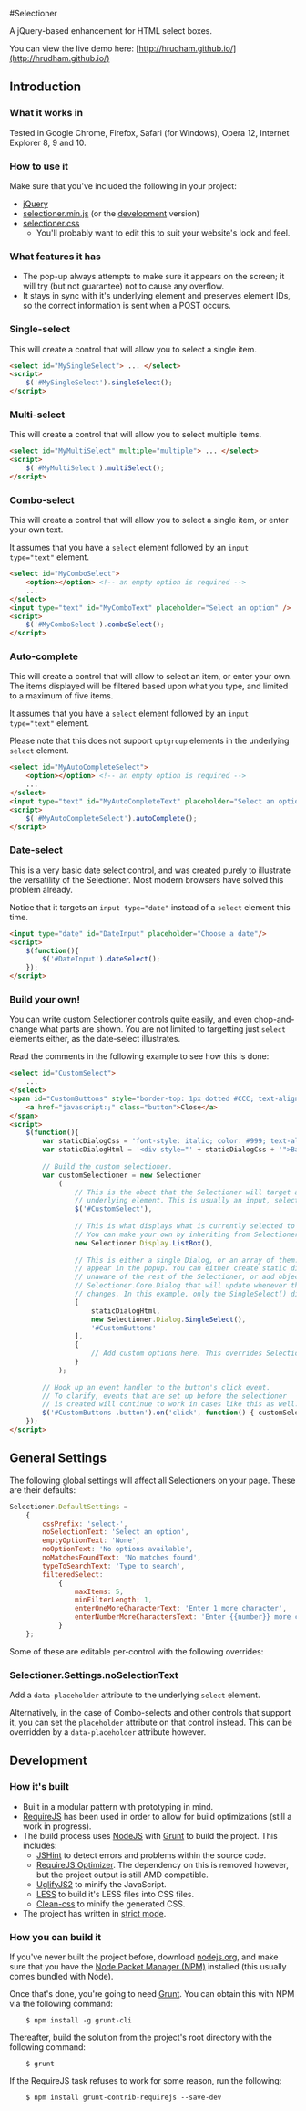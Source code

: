 #Selectioner

A jQuery-based enhancement for HTML select boxes.

You can view the live demo here: [http://hrudham.github.io/](http://hrudham.github.io/)

## Introduction

### What it works in

Tested in Google Chrome, Firefox, Safari (for Windows), Opera 12, Internet Explorer 8, 9 and 10.

### How to use it

Make sure that you've included the following in your project:

- [jQuery](http://www.jquery.com/)
- [selectioner.min.js](selectioner.min.js) (or the [development](selectioner.js) version)
- [selectioner.css](selectioner.css) 
	- You'll probably want to edit this to suit your website's look and feel.

### What features it has

- The pop-up always attempts to make sure it appears on the screen; it will try (but not guarantee) not to cause any overflow.
- It stays in sync with it's underlying element and preserves element IDs, so the correct information is sent when a POST occurs.

### Single-select

This will create a control that will allow you to select a single item. 

```html
<select id="MySingleSelect"> ... </select>
<script>
	$('#MySingleSelect').singleSelect();
</script>
```

### Multi-select

This will create a control that will allow you to select multiple items.

```html
<select id="MyMultiSelect" multiple="multiple"> ... </select>
<script>
	$('#MyMultiSelect').multiSelect();
</script>
```

### Combo-select

This will create a control that will allow you to select a single item, or enter your own text. 

It assumes that you have a `select` element followed by an `input type="text"` element.

```html
<select id="MyComboSelect">
	<option></option> <!-- an empty option is required -->
	...
</select>
<input type="text" id="MyComboText" placeholder="Select an option" />
<script>
	$('#MyComboSelect').comboSelect();
</script>
```

### Auto-complete

This will create a control that will allow to select an item, or enter your own. The items displayed will be filtered based upon what you type, and limited to a maximum of five items. 

It assumes that you have a `select` element followed by an `input type="text"` element.

Please note that this does not support `optgroup` elements in the underlying `select` element. 

```html
<select id="MyAutoCompleteSelect">
	<option></option> <!-- an empty option is required -->
	...
</select>
<input type="text" id="MyAutoCompleteText" placeholder="Select an option" />
<script>
	$('#MyAutoCompleteSelect').autoComplete();
</script>
```

### Date-select

This is a very basic date select control, and was created purely to illustrate the versatility of the Selectioner. Most modern browsers have solved this problem already.

Notice that it targets an `input type="date"` instead of a `select` element this time.

```html
<input type="date" id="DateInput" placeholder="Choose a date"/>
<script>
	$(function(){
		$('#DateInput').dateSelect();
	});
</script>
```

### Build your own!

You can write custom Selectioner controls quite easily, and even chop-and-change what parts are shown. You are not limited to targetting just `select` elements either, as the date-select illustrates.

Read the comments in the following example to see how this is done:

```html
<select id="CustomSelect">
	...
</select>
<span id="CustomButtons" style="border-top: 1px dotted #CCC; text-align: right; display: block;">
	<a href="javascript:;" class="button">Close</a>
</span>
<script>
	$(function(){
		var staticDialogCss = 'font-style: italic; color: #999; text-align: center; margin-top: 4px; border-bottom: 1px dotted #CCC;'
		var staticDialogHtml = '<div style="' + staticDialogCss + '">Base Colour</div>';
	
		// Build the custom selectioner.
		var customSelectioner = new Selectioner
			(
				// This is the obect that the Selectioner will target as it's 
				// underlying element. This is usually an input, select or textarea.
				$('#CustomSelect'), 	
				
				// This is what displays what is currently selected to the user. 
				// You can make your own by inheriting from Selectioner.Core.Display.
				new Selectioner.Display.ListBox(),	
				
				// This is either a single Dialog, or an array of them. Dialogs are what
				// appear in the popup. You can either create static dialogs that are
				// unaware of the rest of the Selectioner, or add objects that inherit from
				// Selectioner.Core.Dialog that will update whenever the selected value 
				// changes. In this example, only the SingleSelect() dialog does this.
				[
					staticDialogHtml,
					new Selectioner.Dialog.SingleSelect(),
					'#CustomButtons'
				],
				{	
					// Add custom options here. This overrides Selectioner.DefaultSettings.
				}
			);
		
		// Hook up an event handler to the button's click event.
		// To clarify, events that are set up before the selectioner 
		// is created will continue to work in cases like this as well.
		$('#CustomButtons .button').on('click', function() { customSelectioner.display.popup.hide(); });
	});
</script>
```

## General Settings

The following global settings will affect all Selectioners on your page. These are their defaults:

```javascript
Selectioner.DefaultSettings =
	{
		cssPrefix: 'select-',
		noSelectionText: 'Select an option',
		emptyOptionText: 'None',
		noOptionText: 'No options available',
		noMatchesFoundText: 'No matches found',
		typeToSearchText: 'Type to search',
		filteredSelect:
			{
				maxItems: 5,
				minFilterLength: 1,
				enterOneMoreCharacterText: 'Enter 1 more character',
				enterNumberMoreCharactersText: 'Enter {{number}} more characters',
			}
	};
```

Some of these are editable per-control with the following overrides:

### Selectioner.Settings.noSelectionText

Add a `data-placeholder` attribute to the underlying `select` element. 

Alternatively, in the case of Combo-selects and other controls that support it, you can set the `placeholder` attribute on that control instead. This can be overridden by a `data-placeholder` attribute however.

## Development

### How it's built

- Built in a modular pattern with prototyping in mind.
- [RequireJS](http://requirejs.org/) has been used in order to allow for build optimizations (still a work in progress).
- The build process uses [NodeJS](http://nodejs.org/) with [Grunt](http://gruntjs.com/) to build the project. This includes:
	- [JSHint](http://www.jshint.com/) to detect errors and problems within the source code.
	- [RequireJS Optimizer](http://requirejs.org/docs/optimization.html). The dependency on this is removed however, but the project output is still AMD compatible.
	- [UglifyJS2](http://lisperator.net/uglifyjs/) to minify the JavaScript.
	- [LESS](http://lesscss.org/) to build it's LESS files into CSS files.
	- [Clean-css](https://github.com/GoalSmashers/clean-css) to minify the generated CSS.
- The project has written in [strict mode](http://ejohn.org/blog/ecmascript-5-strict-mode-json-and-more/). 

### How you can build it

If you've never built the project before, download [nodejs.org](http://nodejs.org/), and make sure that you have the [Node Packet Manager (NPM)](https://npmjs.org/) installed (this usually comes bundled with Node). 

Once that's done, you're going to need [Grunt](http://gruntjs.com/). You can obtain this with NPM via the following command:

		$ npm install -g grunt-cli

Thereafter, build the solution from the project's root directory with the following command: 

		$ grunt
		
If the RequireJS task refuses to work for some reason, run the following:

		$ npm install grunt-contrib-requirejs --save-dev
